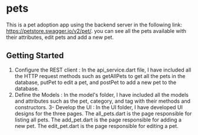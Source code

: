 # pets

This is a pet adoption app using the backend server in the following link: https://petstore.swagger.io/v2/pet/.
you can see all the pets available with their attributes, edit pets and add a new pet.

## Getting Started

1. Configure the REST client : 
    In the api_service.dart file, I have included all the HTTP request methods such as getAllPets to get all the pets in the database, putPet to edit a pet, and postPet to add a new pet to the database.
2. Define the Models : 
    In the model's folder, I have included all the models and attributes such as the pet, category, and tag with their methods and constructors.
3- Develop the UI :
    In the UI folder, I have developed UI designs for the three pages. The all_pets.dart is the page responsible for listing all pets.
    The add_pet.dart is the page responsible for adding a new pet.
    The edit_pet.dart is the page responsible for editing a pet.
